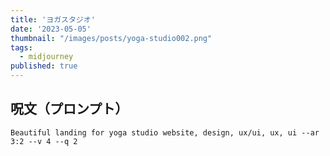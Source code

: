 ```yaml
---
title: 'ヨガスタジオ'
date: '2023-05-05'
thumbnail: "/images/posts/yoga-studio002.png"
tags:
  - midjourney
published: true
---
```


## 呪文（プロンプト）
```
Beautiful landing for yoga studio website, design, ux/ui, ux, ui --ar 3:2 --v 4 --q 2
```